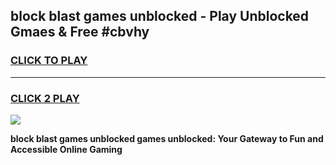 
## block blast games unblocked - Play Unblocked Gmaes & Free #cbvhy
<h3>
<a href="https://news.freeplayer.one?title=block_blast_games_unblocked&ref=03M">CLICK TO PLAY</a></h3>
<hr>

<h3>
<a href="https://news.freeplayer.one?title=block_blast_games_unblocked&ref=03M">CLICK 2 PLAY</a>
  
</h3>

<a href="https://news.freeplayer.one?title=block_blast_games_unblocked&ref=03M"><img src="https://clearcache.store/games.png"></a>


**block blast games unblocked games unblocked: Your Gateway to Fun and Accessible Online Gaming**

